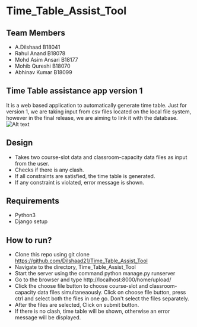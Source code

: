 # Time_Table_Assist_Tool
## Team  Members
* A.Dilshaad B18041
* Rahul Anand B18078
* Mohd Asim Ansari B18177
* Mohib Qureshi B18070
* Abhinav Kumar B18099

## Time Table assistance app version 1
It is a web based application to automatically generate time table. Just for version 1, we are taking input from csv files located on the local file system, however in the final release, we are aiming to link it with the database.
![Alt text](https://github.com/Dilshaad21/Time_Table_Assist_Tool/blob/master/Screenshot%20from%202020-11-24%2012-18-52.png)
## Design 
* Takes two course-slot data and classroom-capacity data files as input from the user.
* Checks if there is any clash.
* If all constraints are satisfied, the time table is generated.
* If any constraint is violated, error message is shown.

## Requirements

* Python3
* Django setup

## How to run?

* Clone this repo using git clone https://github.com/Dilshaad21/Time_Table_Assist_Tool
* Navigate to the directory, Time_Table_Assist_Tool
* Start the server using the command python manage.py runserver 
* Go to the browser and type http://localhost:8000/home/upload/
* Click the choose file button to choose course-slot and classroom-capacity data files simultaneaously. Click on choose file button, press ctrl and select both the files in one go. Don't select the files separately. 
* After the files are selected, Click on submit button.
* If there is no clash, time table will be shown, otherwise an error message will be displayed.
